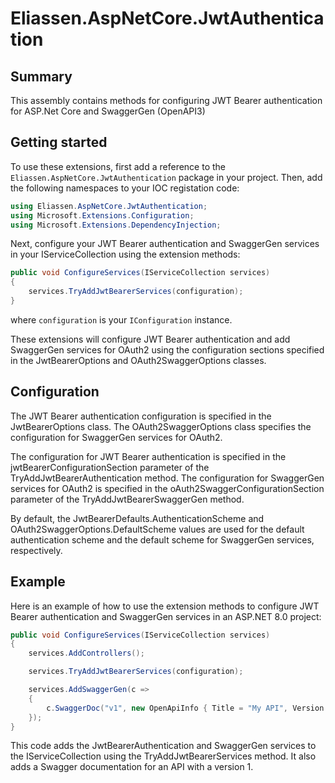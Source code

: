 # Eliassen.AspNetCore.JwtAuthentication

## Summary

This assembly contains methods for configuring JWT Bearer authentication for ASP.Net Core
and SwaggerGen (OpenAPI3)

## Getting started

To use these extensions, first add a reference to the `Eliassen.AspNetCore.JwtAuthentication`
package in your project. Then, add the following namespaces to your IOC registation code:

```csharp
using Eliassen.AspNetCore.JwtAuthentication;
using Microsoft.Extensions.Configuration;
using Microsoft.Extensions.DependencyInjection;
```

Next, configure your JWT Bearer authentication and SwaggerGen services in your 
IServiceCollection using the extension methods:

```csharp
public void ConfigureServices(IServiceCollection services)
{
    services.TryAddJwtBearerServices(configuration);
}
```

where `configuration` is your `IConfiguration` instance.

These extensions will configure JWT Bearer authentication and add SwaggerGen services 
for OAuth2 using the configuration sections specified in the JwtBearerOptions and 
OAuth2SwaggerOptions classes.

## Configuration

The JWT Bearer authentication configuration is specified in the JwtBearerOptions class. The 
OAuth2SwaggerOptions class specifies the configuration for SwaggerGen services for OAuth2.

The configuration for JWT Bearer authentication is specified in the jwtBearerConfigurationSection 
parameter of the TryAddJwtBearerAuthentication method. The configuration for SwaggerGen services 
for OAuth2 is specified in the oAuth2SwaggerConfigurationSection parameter of the 
TryAddJwtBearerSwaggerGen method.

By default, the JwtBearerDefaults.AuthenticationScheme and OAuth2SwaggerOptions.DefaultScheme 
values are used for the default authentication scheme and the default scheme for SwaggerGen 
services, respectively.

## Example

Here is an example of how to use the extension methods to configure JWT Bearer authentication 
and SwaggerGen services in an ASP.NET 8.0 project:

```csharp
public void ConfigureServices(IServiceCollection services)
{
    services.AddControllers();

    services.TryAddJwtBearerServices(configuration);

    services.AddSwaggerGen(c =>
    {
        c.SwaggerDoc("v1", new OpenApiInfo { Title = "My API", Version = "v1" });
    });
}
```

This code adds the JwtBearerAuthentication and SwaggerGen services to the IServiceCollection 
using the TryAddJwtBearerServices method. It also adds a Swagger documentation for an API with 
a version 1.
